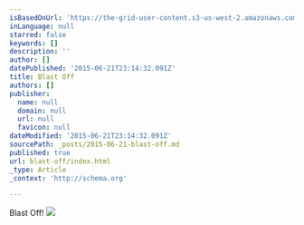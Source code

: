 ```yaml
---
isBasedOnUrl: 'https://the-grid-user-content.s3-us-west-2.amazonaws.com/e5afdcbe-f87d-4438-922e-0b526fa865f2.png'
inLanguage: null
starred: false
keywords: []
description: ''
author: []
datePublished: '2015-06-21T23:14:32.091Z'
title: Blast Off
authors: []
publisher:
  name: null
  domain: null
  url: null
  favicon: null
dateModified: '2015-06-21T23:14:32.091Z'
sourcePath: _posts/2015-06-21-blast-off.md
published: true
url: blast-off/index.html
_type: Article
_context: 'http://schema.org'

---
```

Blast Off!
![](https://the-grid-user-content.s3-us-west-2.amazonaws.com/e5afdcbe-f87d-4438-922e-0b526fa865f2.png)